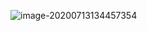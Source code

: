 ![image-20200713134457354](C:\Users\20924\AppData\Roaming\Typora\typora-user-images\image-20200713134457354.png)



